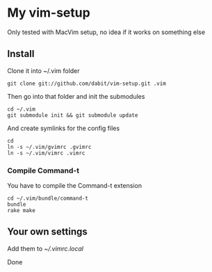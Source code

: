 # My vim-setup

Only tested with MacVim setup, no idea if it works on something else

## Install

Clone it into ~/.vim folder

    git clone git://github.com/dabit/vim-setup.git .vim

Then go into that folder and init the submodules

    cd ~/.vim
    git submodule init && git submodule update

And create symlinks for the config files

    cd
    ln -s ~/.vim/gvimrc .gvimrc
    ln -s ~/.vim/vimrc .vimrc

### Compile Command-t

You have to compile the Command-t extension

    cd ~/.vim/bundle/command-t
    bundle
    rake make

## Your own settings

Add them to _~/.vimrc.local_

Done
